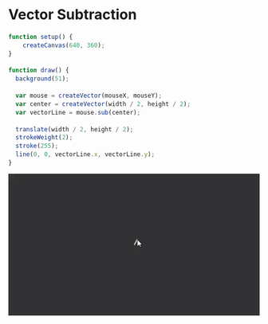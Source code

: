 # Vector Subtraction

```js
function setup() {
    createCanvas(640, 360);
}

function draw() {
  background(51);

  var mouse = createVector(mouseX, mouseY);
  var center = createVector(width / 2, height / 2);
  var vectorLine = mouse.sub(center);

  translate(width / 2, height / 2);
  strokeWeight(2);
  stroke(255);
  line(0, 0, vectorLine.x, vectorLine.y);
}
```

<img src ="img/vectors.gif"/>

